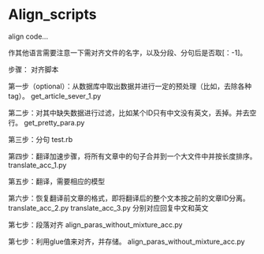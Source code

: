 # Align_scripts
align code...

作其他语言需要注意一下需对齐文件的名字，以及分段、分句后是否取[：-1]。

步骤：
对齐脚本

第一步（optional）：从数据库中取出数据并进行一定的预处理（比如，去除各种tag）。
get_article_sever_1.py

第二步：对其中缺失数据进行过滤，比如某个ID只有中文没有英文，丢掉。并去空行。
get_pretty_para.py

第三步：分句
test.rb

第四步：翻译加速步骤，将所有文章中的句子合并到一个大文件中并按长度排序。
translate_acc_1.py

第五步：翻译，需要相应的模型

第六步：恢复翻译前文章的格式，即将翻译后的整个文本按之前的文章ID分离。
translate_acc_2.py translate_acc_3.py 分别对应回复中文和英文

第七步：段落对齐
align_paras_without_mixture_acc.py

第七步：利用glue值来对齐，并存储。
align_paras_without_mixture_acc.py
